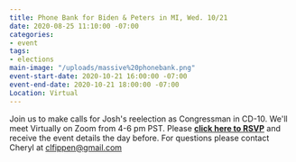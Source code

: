 ```yaml
---
title: Phone Bank for Biden & Peters in MI, Wed. 10/21
date: 2020-08-25 11:10:00 -07:00
categories:
- event
tags:
- elections
main-image: "/uploads/massive%20phonebank.png"
event-start-date: 2020-10-21 16:00:00 -07:00
event-end-date: 2020-10-21 18:00:00 -07:00
Location: Virtual
---
```


Join us to make calls for Josh's reelection as Congressman in CD-10.  We'll meet Virtually on Zoom from 4-6 pm PST.
Please [**click here to RSVP**](https://docs.google.com/forms/d/e/1FAIpQLSdbvW9-Uz5bqC8N669u41-uTTtc6fbIyIHcnhFr5x5pyxcOJA/viewform) and receive the event details the day before.  For questions please contact Cheryl at clfippen@gmail.com